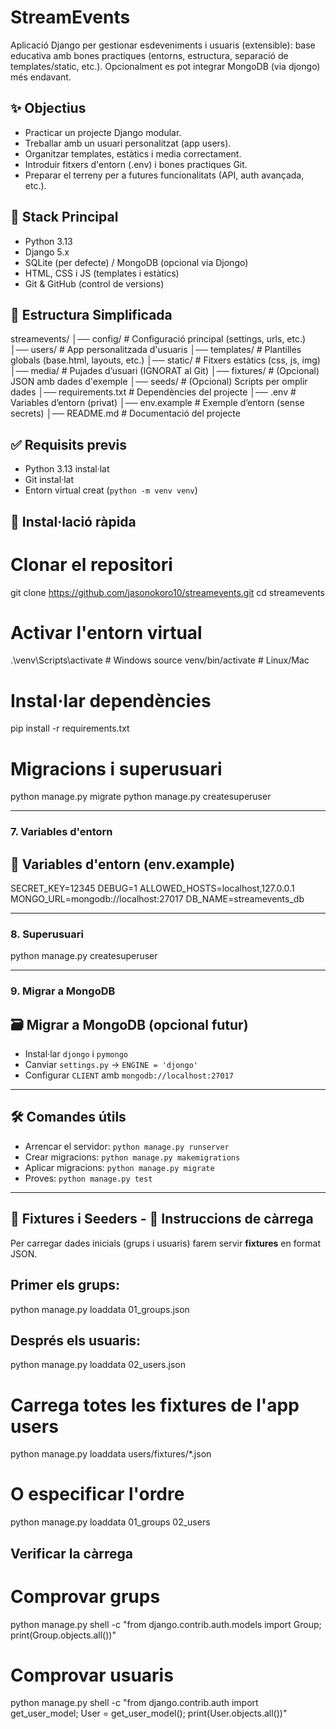 # StreamEvents

Aplicació Django per gestionar esdeveniments i usuaris
(extensible): base educativa amb bones practiques
(entorns, estructura, separació de templates/static,
etc.). Opcionalment es pot integrar MongoDB (via djongo)
més endavant.

## ✨ Objectius
- Practicar un projecte Django modular.
- Treballar amb un usuari personalitzat (app users).
- Organitzar templates, estàtics i media correctament.
- Introduir fitxers d'entorn (.env) i bones practiques
Git.
- Preparar el terreny per a futures funcionalitats (API,
auth avançada, etc.).

## 🧱 Stack Principal
- Python 3.13
- Django 5.x
- SQLite (per defecte) / MongoDB (opcional via Djongo)
- HTML, CSS i JS (templates i estàtics)
- Git & GitHub (control de versions)

## 📂 Estructura Simplificada
streamevents/
│── config/              # Configuració principal (settings, urls, etc.)
│── users/               # App personalitzada d'usuaris
│── templates/           # Plantilles globals (base.html, layouts, etc.)
│── static/              # Fitxers estàtics (css, js, img)
│── media/               # Pujades d’usuari (IGNORAT al Git)
│── fixtures/            # (Opcional) JSON amb dades d'exemple
│── seeds/               # (Opcional) Scripts per omplir dades
│── requirements.txt     # Dependències del projecte
│── .env                 # Variables d’entorn (privat)
│── env.example          # Exemple d’entorn (sense secrets)
│── README.md            # Documentació del projecte

## ✅ Requisits previs
- Python 3.13 instal·lat
- Git instal·lat
- Entorn virtual creat (`python -m venv venv`)

## 🚀 Instal·lació ràpida

# Clonar el repositori
git clone https://github.com/jasonokoro10/streamevents.git
cd streamevents

# Activar l'entorn virtual
.\venv\Scripts\activate   # Windows
source venv/bin/activate  # Linux/Mac

# Instal·lar dependències
pip install -r requirements.txt

# Migracions i superusuari
python manage.py migrate
python manage.py createsuperuser

---

### 7. Variables d'entorn

## 🔐 Variables d'entorn (env.example)

SECRET_KEY=12345
DEBUG=1
ALLOWED_HOSTS=localhost,127.0.0.1
MONGO_URL=mongodb://localhost:27017
DB_NAME=streamevents_db

---

### 8. Superusuari

python manage.py createsuperuser

---

### 9. Migrar a MongoDB

## 🗃️ Migrar a MongoDB (opcional futur)
- Instal·lar `djongo` i `pymongo`
- Canviar `settings.py` → `ENGINE = 'djongo'`
- Configurar `CLIENT` amb `mongodb://localhost:27017`

---

## 🛠️ Comandes útils
- Arrencar el servidor: `python manage.py runserver`
- Crear migracions: `python manage.py makemigrations`
- Aplicar migracions: `python manage.py migrate`
- Proves: `python manage.py test`

---

## 💾 Fixtures i Seeders - 🚀 Instruccions de càrrega

Per carregar dades inicials (grups i usuaris) farem servir **fixtures** en format JSON.

## Primer els grups:

python manage.py loaddata 01_groups.json

## Després els usuaris:

python manage.py loaddata 02_users.json

# Carrega totes les fixtures de l'app users
python manage.py loaddata users/fixtures/*.json

# O especificar l'ordre
python manage.py loaddata 01_groups 02_users

## Verificar la càrrega

# Comprovar grups
python manage.py shell -c "from django.contrib.auth.models import Group; print(Group.objects.all())"

# Comprovar usuaris
python manage.py shell -c "from django.contrib.auth import get_user_model; User = get_user_model(); print(User.objects.all())"
